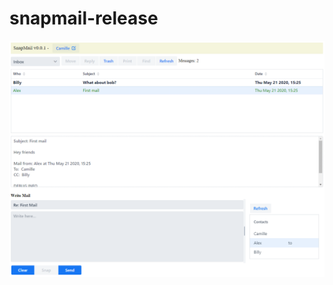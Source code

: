 # snapmail-release
![sshot](https://github.com/ddd-mtl/snapmail-release/blob/master/snapmail-ui.png)
